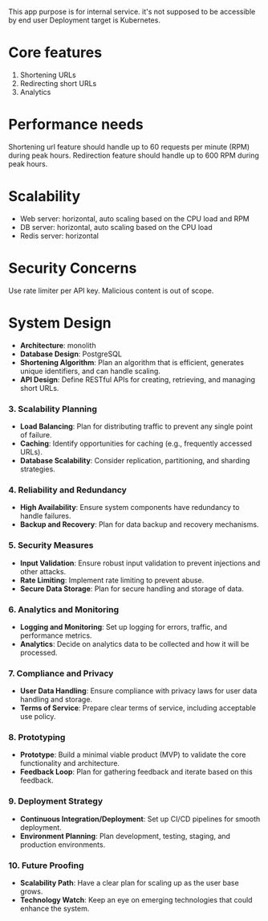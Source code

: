 This app purpose is for internal service. it's not supposed to be accessible by end user
Deployment target is Kubernetes.

# Core features
1. Shortening URLs
2. Redirecting short URLs
3. Analytics

# Performance needs
Shortening url feature should handle up to 60 requests per minute (RPM) during peak hours.
Redirection feature should handle up to 600 RPM during peak hours.

# Scalability
* Web server: horizontal, auto scaling based on the CPU load and RPM
* DB server: horizontal, auto scaling based on the CPU load
* Redis server: horizontal

# **Security Concerns**
Use rate limiter per API key. Malicious content is out of scope.

# System Design
- **Architecture**: monolith
- **Database Design**: PostgreSQL
- **Shortening Algorithm**: Plan an algorithm that is efficient, generates unique identifiers, and can handle scaling.
- **API Design**: Define RESTful APIs for creating, retrieving, and managing short URLs.

### 3. Scalability Planning
- **Load Balancing**: Plan for distributing traffic to prevent any single point of failure.
- **Caching**: Identify opportunities for caching (e.g., frequently accessed URLs).
- **Database Scalability**: Consider replication, partitioning, and sharding strategies.

### 4. Reliability and Redundancy
- **High Availability**: Ensure system components have redundancy to handle failures.
- **Backup and Recovery**: Plan for data backup and recovery mechanisms.

### 5. Security Measures
- **Input Validation**: Ensure robust input validation to prevent injections and other attacks.
- **Rate Limiting**: Implement rate limiting to prevent abuse.
- **Secure Data Storage**: Plan for secure handling and storage of data.

### 6. Analytics and Monitoring
- **Logging and Monitoring**: Set up logging for errors, traffic, and performance metrics.
- **Analytics**: Decide on analytics data to be collected and how it will be processed.

### 7. Compliance and Privacy
- **User Data Handling**: Ensure compliance with privacy laws for user data handling and storage.
- **Terms of Service**: Prepare clear terms of service, including acceptable use policy.

### 8. Prototyping
- **Prototype**: Build a minimal viable product (MVP) to validate the core functionality and architecture.
- **Feedback Loop**: Plan for gathering feedback and iterate based on this feedback.

### 9. Deployment Strategy
- **Continuous Integration/Deployment**: Set up CI/CD pipelines for smooth deployment.
- **Environment Planning**: Plan development, testing, staging, and production environments.

### 10. Future Proofing
- **Scalability Path**: Have a clear plan for scaling up as the user base grows.
- **Technology Watch**: Keep an eye on emerging technologies that could enhance the system.
